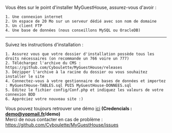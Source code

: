 Vous êtes sur le point d'installer MyGuestHouse, assurez-vous d'avoir :

    1. Une connexion internet
    2. Un espace de 20 Mo sur un serveur dédié avec son nom de domaine
    3. Un client FTP
    4. Une base de données (nous conseillons MySQL ou OracleDB)

-------------------------------------------------------------------------
Suivez les instructions d'installation :

    1. Assurez vous que votre dossier d'installation possède tous les droits nécessaires (on recommande un 766 voire un 777)
    2. Téléchargez l'archive du CMS : https://github.com/Cyboulette/MyGuestHouse/releases
    3. Dézipper l'archive à la racine du dossier ou vous souhaitez installer le site
    4. Connectez-vous à votre gestionnaire de bases de données et importez : MyGuestHouse-TABLES.sql PUIS MyGuestHouse-DONNEES.sql
    5. Editez le fichier config/Conf.php et indiquez les valeurs de votre connexion BDD
    6. Appréciez votre nouveau site :)

Vous pouvez toujours retrouver une démo [ici](https://myguesthouse.cyboulette.fr/) **(Credencials : demo@yopmail.fr/demo)**
<br/>
Merci de nous contacter en cas de problème : https://github.com/Cyboulette/MyGuestHouse/issues
